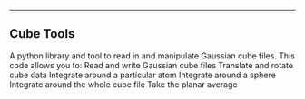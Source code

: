 -----------
Cube Tools
-----------

A python library and tool to read in and manipulate Gaussian cube files. This code allows you to:
    Read and write Gaussian cube files
    Translate and rotate cube data
    Integrate around a particular atom
    Integrate around a sphere
    Integrate around the whole cube file
    Take the planar average

